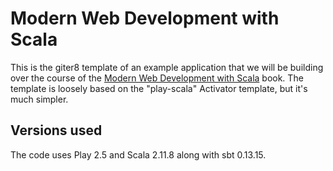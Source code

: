# Modern Web Development with Scala

This is the giter8 template of an example application that we will be building over the course of the [Modern Web Development with Scala](https://leanpub.com/modern-web-development-with-scala) book. The template is loosely based on the "play-scala" Activator template, but it's much simpler.

## Versions used

The code uses Play 2.5 and Scala 2.11.8 along with sbt 0.13.15.
